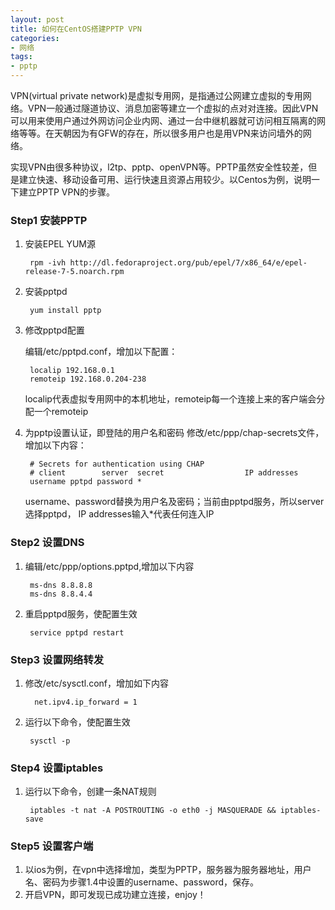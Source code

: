 ```yaml
---
layout: post
title: 如何在CentOS搭建PPTP VPN
categories: 
- 网络
tags:
- pptp
---
```


VPN(virtual private network)是虚拟专用网，是指通过公网建立虚拟的专用网络。VPN一般通过隧道协议、消息加密等建立一个虚拟的点对对连接。因此VPN可以用来使用户通过外网访问企业内网、通过一台中继机器就可访问相互隔离的网络等等。在天朝因为有GFW的存在，所以很多用户也是用VPN来访问墙外的网络。

实现VPN由很多种协议，l2tp、pptp、openVPN等。PPTP虽然安全性较差，但是建立快速、移动设备可用、运行快速且资源占用较少。以Centos为例，说明一下建立PPTP VPN的步骤。

### Step1 安装PPTP
1. 安装EPEL YUM源

        rpm -ivh http://dl.fedoraproject.org/pub/epel/7/x86_64/e/epel-release-7-5.noarch.rpm

2. 安装pptpd  
        
        yum install pptp
        
3. 修改pptpd配置
    
    编辑/etc/pptpd.conf，增加以下配置：
            
        localip 192.168.0.1
        remoteip 192.168.0.204-238
    
    localip代表虚拟专用网中的本机地址，remoteip每一个连接上来的客户端会分配一个remoteip
4. 为pptp设置认证，即登陆的用户名和密码
    修改/etc/ppp/chap-secrets文件，增加以下内容：
    
        # Secrets for authentication using CHAP
        # client        server  secret                  IP addresses
        username pptpd password *
    
    username、password替换为用户名及密码；当前由pptpd服务，所以server选择pptpd， IP addresses输入*代表任何连入IP

### Step2 设置DNS
1. 编辑/etc/ppp/options.pptpd,增加以下内容
    
        ms-dns 8.8.8.8
        ms-dns 8.8.4.4
        
2. 重启pptpd服务，使配置生效
        
        service pptpd restart
        
### Step3 设置网络转发
1. 修改/etc/sysctl.conf，增加如下内容
         
         net.ipv4.ip_forward = 1
         
2. 运行以下命令，使配置生效

        sysctl -p
        
### Step4 设置iptables
1. 运行以下命令，创建一条NAT规则

        iptables -t nat -A POSTROUTING -o eth0 -j MASQUERADE && iptables-save           
        
### Step5 设置客户端     
1. 以ios为例，在vpn中选择增加，类型为PPTP，服务器为服务器地址，用户名、密码为步骤1.4中设置的username、password，保存。
2. 开启VPN，即可发现已成功建立连接，enjoy！  

        